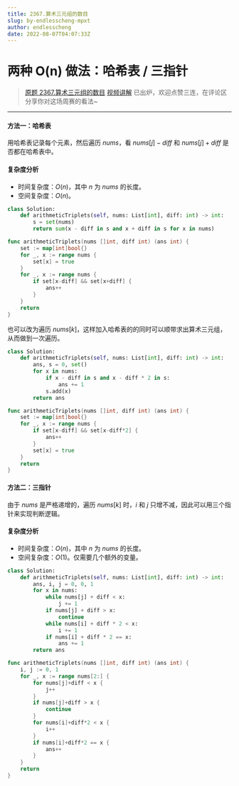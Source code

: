 ```yaml
---
title: 2367.算术三元组的数目
slug: by-endlesscheng-mpxt
author: endlesscheng
date: 2022-08-07T04:07:33Z
---
```

# 两种 O(n) 做法：哈希表 / 三指针
 
> [原题 2367.算术三元组的数目](https://leetcode.cn/problems/number-of-arithmetic-triplets)
[视频讲解](https://www.bilibili.com/video/BV1CN4y1V7uE) 已出炉，欢迎点赞三连，在评论区分享你对这场周赛的看法~

--- 
 
#### 方法一：哈希表

用哈希表记录每个元素，然后遍历 $\textit{nums}$，看 $\textit{nums}[j]-\textit{diff}$ 和 $\textit{nums}[j]+\textit{diff}$ 是否都在哈希表中。

#### 复杂度分析

- 时间复杂度：$O(n)$，其中 $n$ 为 $\textit{nums}$ 的长度。
- 空间复杂度：$O(n)$。

```py [sol1-Python3]
class Solution:
    def arithmeticTriplets(self, nums: List[int], diff: int) -> int:
        s = set(nums)
        return sum(x - diff in s and x + diff in s for x in nums)
```

```go [sol1-Go]
func arithmeticTriplets(nums []int, diff int) (ans int) {
	set := map[int]bool{}
	for _, x := range nums {
		set[x] = true
	}
	for _, x := range nums {
		if set[x-diff] && set[x+diff] {
			ans++
		}
	}
	return
}
```

也可以改为遍历 $\textit{nums}[k]$，这样加入哈希表的的同时可以顺带求出算术三元组，从而做到一次遍历。

```py [sol12-Python3]
class Solution:
    def arithmeticTriplets(self, nums: List[int], diff: int) -> int:
        ans, s = 0, set()
        for x in nums:
            if x - diff in s and x - diff * 2 in s:
                ans += 1
            s.add(x)
        return ans
```

```go [sol12-Go]
func arithmeticTriplets(nums []int, diff int) (ans int) {
	set := map[int]bool{}
	for _, x := range nums {
		if set[x-diff] && set[x-diff*2] {
			ans++
		}
		set[x] = true
	}
	return
}
```

#### 方法二：三指针

由于 $\textit{nums}$ 是严格递增的，遍历 $\textit{nums}[k]$ 时，$i$ 和 $j$ 只增不减，因此可以用三个指针来实现判断逻辑。

#### 复杂度分析

- 时间复杂度：$O(n)$，其中 $n$ 为 $\textit{nums}$ 的长度。
- 空间复杂度：$O(1)$。仅需要几个额外的变量。

```py [sol1-Python3]
class Solution:
    def arithmeticTriplets(self, nums: List[int], diff: int) -> int:
        ans, i, j = 0, 0, 1
        for x in nums:
            while nums[j] + diff < x:
                j += 1
            if nums[j] + diff > x:
                continue
            while nums[i] + diff * 2 < x:
                i += 1
            if nums[i] + diff * 2 == x:
                ans += 1
        return ans
```

```go [sol1-Go]
func arithmeticTriplets(nums []int, diff int) (ans int) {
	i, j := 0, 1
	for _, x := range nums[2:] {
		for nums[j]+diff < x {
			j++
		}
		if nums[j]+diff > x {
			continue
		}
		for nums[i]+diff*2 < x {
			i++
		}
		if nums[i]+diff*2 == x {
			ans++
		}
	}
	return
}
```

